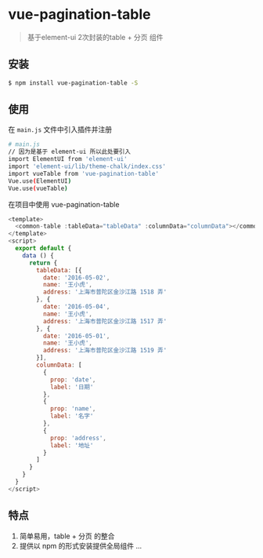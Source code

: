 # vue-pagination-table

> 基于element-ui 2次封装的table + 分页 组件


## 安装

``` bash
$ npm install vue-pagination-table -S
```
## 使用

在 `main.js` 文件中引入插件并注册

``` bash
# main.js
// 因为是基于 element-ui 所以此处要引入
import ElementUI from 'element-ui'
import 'element-ui/lib/theme-chalk/index.css'
import vueTable from 'vue-pagination-table'
Vue.use(ElementUI)
Vue.use(vueTable)
```

在项目中使用 vue-pagination-table

```js
<template>
  <common-table :tableData="tableData" :columnData="columnData"></common-table>
</template>
<script>
  export default {
    data () {
      return {
        tableData: [{
          date: '2016-05-02',
          name: '王小虎',
          address: '上海市普陀区金沙江路 1518 弄'
        }, {
          date: '2016-05-04',
          name: '王小虎',
          address: '上海市普陀区金沙江路 1517 弄'
        }, {
          date: '2016-05-01',
          name: '王小虎',
          address: '上海市普陀区金沙江路 1519 弄'
        }],
        columnData: [
          {
            prop: 'date',
            label: '日期'
          },
          {
            prop: 'name',
            label: '名字'
          },
          {
            prop: 'address',
            label: '地址'
          }
        ]
      }
    }
  }
</script>
```

## 特点
1. 简单易用，table + 分页 的整合
2. 提供以 npm 的形式安装提供全局组件
...
